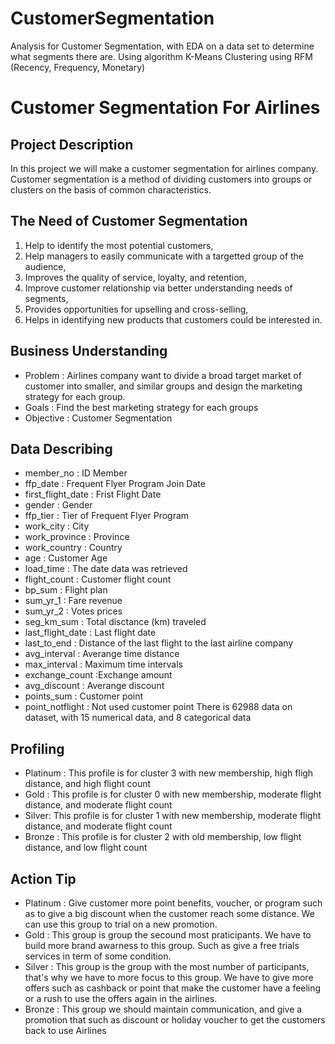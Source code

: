 # CustomerSegmentation
Analysis for Customer Segmentation, with EDA on a data set to determine what segments there are. Using algorithm K-Means Clustering using RFM (Recency, Frequency, Monetary)
# Customer Segmentation For Airlines
## Project Description
In this project we will make a customer segmentation for airlines company. Customer segmentation is a method of dividing customers into groups or clusters on the basis of common characteristics.
## The Need of Customer Segmentation
1. Help to identify the most potential customers,
2. Help managers to easily communicate with a targetted group of the audience,
3. Improves the quality of service, loyalty, and retention,
4. Improve customer relationship via better understanding needs of segments,
5. Provides opportunities for upselling and cross-selling,
6. Helps in identifying new products that customers could be interested in.
## Business Understanding
- Problem : Airlines company want to divide a broad target market of customer into smaller, and similar groups and design the marketing strategy for each group.
- Goals : Find the best marketing strategy for each groups
- Objective : Customer Segmentation
## Data Describing
- member_no : ID Member
- ffp_date : Frequent Flyer Program Join Date
- first_flight_date : Frist Flight Date
- gender : Gender
- ffp_tier : Tier of Frequent Flyer Program
- work_city : City
- work_province : Province
- work_country : Country
- age : Customer Age
- load_time : The date data was retrieved
- flight_count : Customer flight count
- bp_sum : Flight plan
- sum_yr_1 : Fare revenue
- sum_yr_2 : Votes prices
- seg_km_sum : Total disctance (km) traveled
- last_flight_date : Last flight date
- last_to_end : Distance of the last flight to the last airline company
- avg_interval : Averange time distance
- max_interval : Maximum time intervals
- exchange_count :Exchange amount
- avg_discount : Averange discount
- points_sum : Customer point
- point_notflight : Not used customer point There is 62988 data on dataset, with 15 numerical data, and 8 categorical data
## Profiling
- Platinum : This profile is for cluster 3 with new membership, high fligh distance, and high flight count
- Gold : This profile is for cluster 0 with new membership, moderate flight distance, and moderate flight count
- Silver: This profile is for cluster 1 with new membership, moderate flight distance, and moderate flight count
- Bronze : This profile is for cluster 2 with old membership, low flight distance, and low flight count
## Action Tip
- Platinum : Give customer more point benefits, voucher, or program such as to give a big discount when the customer reach some distance. We can use this group to trial on a new promotion.
- Gold : This group is group the secound most praticipants. We have to build more brand awarness to this group. Such as give a free trials services in term of some condition.
- Silver : This group is the group with the most number of participants, that's why we have to more focus to this group. We have to give more offers such as cashback or point that make the customer have a feeling or a rush to use the offers again in the airlines.
- Bronze : This group we should maintain communication, and give a promotion that such as discount or holiday voucher to get the customers back to use Airlines

